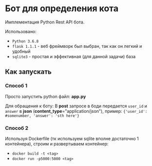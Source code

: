 # Бот для определения кота

Имплементация Python Rest API бота.

Использовано: 
- `Python 3.6.8`
- `flask 1.1.1` - веб фреймворк был выбран, 
так как он легкий и удобный
- `sqlite3` - простая и эффективная (для данной задачи) база


## Как запускать

### Способ 1
Просто запустить python файл:
__app.py__

Для обращения к боту:
В __post__ запросе в боди передается `user_id` и `answer`
в __json__ (__content_type__="application/json"), пример:
`{'user_id': #somenumber, 'answer': 'sth here'}`


### Способ 2
Используя Dockerfile (тк используем sqlite вполне достаточно 1 контейнера),
строим и развертываем контейнер:
- `docker build -t <tag>`
- `docker run -p5000:5000 <tag>`
